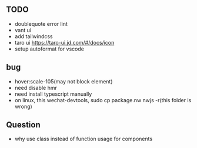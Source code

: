 ## TODO

- doublequote error lint
- vant ui
- add tailwindcss
- taro ui https://taro-ui.jd.com/#/docs/icon
- setup autoformat for vscode

## bug

* hover:scale-105(may not block element)
* need disable hmr
* need install typescript manually
* on linux, this wechat-devtools, sudo cp package.nw nwjs -r(this folder is wrong)

## Question

- why use class instead of function usage for components

